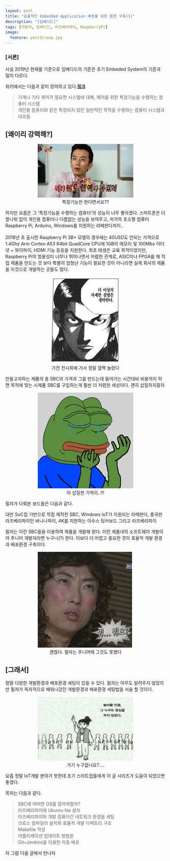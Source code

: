 ```yaml
---
layout: post
title: "효율적인 Embedded Application 배포를 위한 환경 구축(1)"
description: "[임베디드]"
tags: [개발자, 임베디드, 라즈베리파이, RaspberryPi]
image:
  feature: post3/rasp.jpg
---
```

### [서론]

 사실 2019년 현재를 기준으로 임베디드의 기준은 초기 Embeded System의 기준과 많이 다르다.

 위키에서는 다음과 같이 정의하고 있다.[**링크**](https://namu.wiki/w/라즈베리%20파이(컴퓨터))
> 기계나 기타 제어가 필요한 시스템에 대해, 제어를 위한 특정기능을 수행하는 컴퓨터 시스템<br/>
> 개인용 컴퓨터와 같은 특정되지 않은 일반적인 목적을 수행하는 컴퓨터 시스템과 대조됨

## [왜이리 강력해?]
<center>
  <figure>
   <img src="/images/post3/ani2.jpg" alt=""/>
    <center>
      <figcaption>특정기능만 한다면서요??</figcaption>
    </center>
  </figure>
</center>

 하지만 요즘은 그 '특정기능을 수행하는 컴퓨터'의 성능이 너무 좋아졌다. 스마트폰은 더할나위 없이 개인용 컴퓨터나 다름없는 성능을 보여주고, 저가의 초소형 컴퓨터 Raspberry Pi, Arduino, Windows를 지원하는 라떼판다까지..
<br/>
<br/>
 2018년 초 출시한 Raspberry Pi 3B+ 모델의 경우에는 40USD도 안되는 가격으로 1.4Ghz Arm Cortex-A53 64bit QuadCore CPU에 1GB의 메모리 및 100Mbs 이더넷 + 와이파이, HDMI 기능 등등을 지원한다. 최초 태생은 교육 목적이었지만, Raspberry Pi의 범용성이 너무나 뛰어나면서 저렴한 관계로, ASIC이나 FPGA를 해 직접 제품을 만드는 것 보다 특별히 엄청난 기능이 필요한 것이 아니라면 실제 회사의 제품을 이것으로 개발하는 곳들도 많다.
 <br/>
 <center>
   <figure>
   	<img src="/images/post3/omit.png" alt=""/>
     <center>
       <figcaption>가전 전시회에 가서 정말 깜짝 놀랐다</figcaption>
     </center>
   </figure>
 </center>

만들고자하는 제품의 총 SBC의 가격과 그를 만드는데 들어가는 시간대비 비용까지 하면 목적에 맞는 시제품 SBC를 구입하는게 훨씬 더 저렴한 세상이다.
괜히 삽질하지말자
<center>
  <figure>
   <img width="300" height="300" src="/images/post3/frog.png" alt=""/>
    <center>
      <figcaption>아 삽질한 기억이..!!!</figcaption>
    </center>
  </figure>
</center>

필자가 다뤄본 보드들은 다음과 같다.

대만 SoC칩 기반으로 직접 제작한 SBC,
Windows IoT가 지원되는 라떼판다,
중국판 라즈베리파이인 바나나파이,
4K를 지원하는 아수스 팅커보드
그리고 라즈베리파이

필자는 이런 SBC들을 이용하여 제품을 개발해 왔다.
이런 제품내의 소프트웨어 개발이야 주니어 개발자라면 누구나(?) 한다.
이보다 더 어렵고 중요한 것이 효율적 개발 환경과 배포환경 구축이다.
<center>
  <figure>
   <img width="300" height="300" src="/images/post3/what.jpg" alt=""/>
    <center>
      <figcaption>괜찮다. 필자는 주니어때 그것도 못했다</figcaption>
    </center>
  </figure>
</center>

## [그래서]

정말 다양한 개발환경과 배포환경 세팅이 있을 수 있다.
필자는 아무도 알려주지 않았지만 필자가 독자적으로 배워나갔던 개발환경과 배포환경 세팅법을 서술 할 것이다.
<center>
  <figure>
   <img width="300" height="200" src="/images/post3/nobody.jpg" alt=""/>
    <center>
      <figcaption>거기 누구없나요?.... </figcaption>
    </center>
  </figure>
</center>

요즘 정말 IoT개발 분야가 핫한데 초기 스타트업들에게 이 글 시리즈가 도움이 되었으면 좋겠다.

목차는 다음과 같다.

>SBC에 어떠한 OS를 깔아야할까?<br/>
>라즈베리파이에 Ubuntu lite 설치<br/>
>라즈베리파이와 개발 컴퓨터간 네트워크 환경을 세팅<br/>
>크로스 컴파일러 설치와 효율적 개발 디렉토리 구조<br/>
>Makefile 작성<br/>
>어플리케이션 업데이트 방법론<br/>
>Git+Jenkins을 이용한 자동 배포<br/>

자 그럼 다음 글에서 만나자
